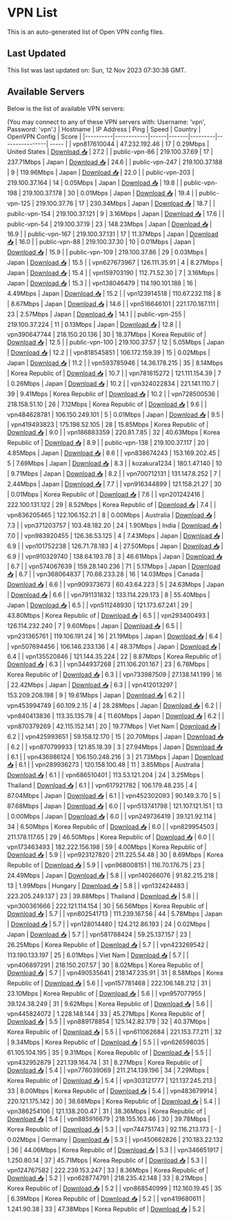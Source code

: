 # VPN List

This is an auto-generated list of Open VPN config files.

## Last Updated

This list was last updated on: Sun, 12 Nov 2023 07:30:38 GMT.

## Available Servers

Below is the list of available VPN servers:

(You may connect to any of these VPN servers with: Username: 'vpn', Password: 'vpn'.)
| Hostname | IP Address | Ping | Speed | Country | OpenVPN Config | Score |
|----------|------------|------|-------|---------|----------------| ----- |
| vpn817610044 | 47.232.192.46 | 17 | 0.29Mbps | United States | [Download 📥](./configs/server_0_US.ovpn) | 27.2 |
| public-vpn-86 | 219.100.37.69 | 17 | 237.71Mbps | Japan | [Download 📥](./configs/server_1_JP.ovpn) | 24.6 |
| public-vpn-247 | 219.100.37.188 | 9 | 119.96Mbps | Japan | [Download 📥](./configs/server_2_JP.ovpn) | 22.0 |
| public-vpn-203 | 219.100.37.164 | 14 | 0.05Mbps | Japan | [Download 📥](./configs/server_3_JP.ovpn) | 19.8 |
| public-vpn-198 | 219.100.37.178 | 30 | 0.01Mbps | Japan | [Download 📥](./configs/server_4_JP.ovpn) | 19.4 |
| public-vpn-125 | 219.100.37.76 | 17 | 230.34Mbps | Japan | [Download 📥](./configs/server_5_JP.ovpn) | 18.7 |
| public-vpn-154 | 219.100.37.121 | 9 | 3.16Mbps | Japan | [Download 📥](./configs/server_6_JP.ovpn) | 17.6 |
| public-vpn-54 | 219.100.37.19 | 23 | 148.23Mbps | Japan | [Download 📥](./configs/server_7_JP.ovpn) | 16.9 |
| public-vpn-167 | 219.100.37.131 | 17 | 11.37Mbps | Japan | [Download 📥](./configs/server_8_JP.ovpn) | 16.0 |
| public-vpn-88 | 219.100.37.30 | 10 | 0.01Mbps | Japan | [Download 📥](./configs/server_9_JP.ovpn) | 15.9 |
| public-vpn-109 | 219.100.37.86 | 29 | 0.03Mbps | Japan | [Download 📥](./configs/server_10_JP.ovpn) | 15.5 |
| vpn627673967 | 126.111.35.91 | 4 | 8.27Mbps | Japan | [Download 📥](./configs/server_11_JP.ovpn) | 15.4 |
| vpn159703190 | 112.71.52.30 | 7 | 3.16Mbps | Japan | [Download 📥](./configs/server_12_JP.ovpn) | 15.3 |
| vpn138046479 | 114.190.101.188 | 16 | 4.49Mbps | Japan | [Download 📥](./configs/server_13_JP.ovpn) | 15.2 |
| vpn123914518 | 110.67.232.118 | 8 | 8.67Mbps | Japan | [Download 📥](./configs/server_14_JP.ovpn) | 14.6 |
| vpn516646101 | 221.170.187.111 | 23 | 2.57Mbps | Japan | [Download 📥](./configs/server_15_JP.ovpn) | 14.1 |
| public-vpn-255 | 219.100.37.224 | 11 | 0.13Mbps | Japan | [Download 📥](./configs/server_16_JP.ovpn) | 12.8 |
| vpn390647744 | 218.150.20.136 | 30 | 18.37Mbps | Korea Republic of | [Download 📥](./configs/server_17_KR.ovpn) | 12.5 |
| public-vpn-100 | 219.100.37.57 | 12 | 5.05Mbps | Japan | [Download 📥](./configs/server_18_JP.ovpn) | 12.2 |
| vpn818545851 | 106.172.159.39 | 15 | 0.02Mbps | Japan | [Download 📥](./configs/server_19_JP.ovpn) | 11.2 |
| vpn593785946 | 14.36.178.215 | 35 | 8.14Mbps | Korea Republic of | [Download 📥](./configs/server_20_KR.ovpn) | 10.7 |
| vpn781615272 | 121.111.154.39 | 7 | 0.26Mbps | Japan | [Download 📥](./configs/server_21_JP.ovpn) | 10.2 |
| vpn324022834 | 221.141.110.7 | 39 | 9.41Mbps | Korea Republic of | [Download 📥](./configs/server_22_KR.ovpn) | 10.2 |
| vpn728500536 | 218.158.51.10 | 26 | 7.12Mbps | Korea Republic of | [Download 📥](./configs/server_23_KR.ovpn) | 9.6 |
| vpn484628781 | 106.150.249.101 | 5 | 0.01Mbps | Japan | [Download 📥](./configs/server_24_JP.ovpn) | 9.5 |
| vpn419493823 | 175.198.52.105 | 28 | 15.85Mbps | Korea Republic of | [Download 📥](./configs/server_25_KR.ovpn) | 9.0 |
| vpn186883359 | 220.81.7.85 | 32 | 40.63Mbps | Korea Republic of | [Download 📥](./configs/server_26_KR.ovpn) | 8.9 |
| public-vpn-138 | 219.100.37.117 | 20 | 4.85Mbps | Japan | [Download 📥](./configs/server_27_JP.ovpn) | 8.6 |
| vpn838674243 | 153.169.202.45 | 5 | 7.69Mbps | Japan | [Download 📥](./configs/server_28_JP.ovpn) | 8.3 |
| kozakura1234 | 180.1.47.140 | 10 | 9.71Mbps | Japan | [Download 📥](./configs/server_29_JP.ovpn) | 8.2 |
| vpn700712131 | 131.147.8.252 | 7 | 2.44Mbps | Japan | [Download 📥](./configs/server_30_JP.ovpn) | 7.7 |
| vpn916344899 | 121.158.21.27 | 30 | 0.01Mbps | Korea Republic of | [Download 📥](./configs/server_31_KR.ovpn) | 7.6 |
| vpn201242416 | 222.100.131.122 | 29 | 8.52Mbps | Korea Republic of | [Download 📥](./configs/server_32_KR.ovpn) | 7.4 |
| vpn836205465 | 122.106.152.21 | 8 | 0.00Mbps | Australia | [Download 📥](./configs/server_33_AU.ovpn) | 7.3 |
| vpn371203757 | 103.48.182.20 | 24 | 1.90Mbps | India | [Download 📥](./configs/server_34_IN.ovpn) | 7.0 |
| vpn983920455 | 126.36.53.125 | 4 | 7.43Mbps | Japan | [Download 📥](./configs/server_35_JP.ovpn) | 6.9 |
| vpn101752238 | 126.71.78.183 | 4 | 27.50Mbps | Japan | [Download 📥](./configs/server_36_JP.ovpn) | 6.9 |
| vpn910329740 | 138.64.193.78 | 3 | 46.61Mbps | Japan | [Download 📥](./configs/server_37_JP.ovpn) | 6.7 |
| vpn574067639 | 159.28.140.236 | 71 | 5.17Mbps | Japan | [Download 📥](./configs/server_38_JP.ovpn) | 6.7 |
| vpn368064837 | 70.66.233.28 | 16 | 14.03Mbps | Canada | [Download 📥](./configs/server_39_CA.ovpn) | 6.6 |
| vpn909373673 | 60.43.64.223 | 5 | 24.63Mbps | Japan | [Download 📥](./configs/server_40_JP.ovpn) | 6.6 |
| vpn791131832 | 133.114.229.173 | 8 | 55.40Mbps | Japan | [Download 📥](./configs/server_41_JP.ovpn) | 6.5 |
| vpn511248930 | 121.173.67.241 | 29 | 43.80Mbps | Korea Republic of | [Download 📥](./configs/server_42_KR.ovpn) | 6.5 |
| vpn293400493 | 126.114.232.240 | 7 | 9.60Mbps | Japan | [Download 📥](./configs/server_43_JP.ovpn) | 6.5 |
| vpn231365761 | 119.106.191.24 | 16 | 21.19Mbps | Japan | [Download 📥](./configs/server_44_JP.ovpn) | 6.4 |
| vpn507694456 | 106.146.233.136 | 4 | 48.37Mbps | Japan | [Download 📥](./configs/server_45_JP.ovpn) | 6.4 |
| vpn135520846 | 121.144.35.224 | 22 | 8.87Mbps | Korea Republic of | [Download 📥](./configs/server_46_KR.ovpn) | 6.3 |
| vpn344937268 | 211.106.201.167 | 23 | 6.78Mbps | Korea Republic of | [Download 📥](./configs/server_47_KR.ovpn) | 6.3 |
| vpn733987509 | 27.138.141.199 | 16 | 22.42Mbps | Japan | [Download 📥](./configs/server_48_JP.ovpn) | 6.3 |
| vpn412013297 | 153.209.208.198 | 9 | 19.61Mbps | Japan | [Download 📥](./configs/server_49_JP.ovpn) | 6.2 |
| vpn453994749 | 60.109.2.15 | 4 | 28.28Mbps | Japan | [Download 📥](./configs/server_50_JP.ovpn) | 6.2 |
| vpn840413836 | 113.35.135.78 | 4 | 11.60Mbps | Japan | [Download 📥](./configs/server_51_JP.ovpn) | 6.2 |
| vpn870379269 | 42.115.152.141 | 20 | 19.77Mbps | Viet Nam | [Download 📥](./configs/server_52_VN.ovpn) | 6.2 |
| vpn425993651 | 59.158.12.170 | 15 | 20.70Mbps | Japan | [Download 📥](./configs/server_53_JP.ovpn) | 6.2 |
| vpn870799933 | 121.85.18.39 | 3 | 27.94Mbps | Japan | [Download 📥](./configs/server_54_JP.ovpn) | 6.1 |
| vpn436986124 | 106.150.248.216 | 3 | 21.73Mbps | Japan | [Download 📥](./configs/server_55_JP.ovpn) | 6.1 |
| vpn289936273 | 120.158.100.48 | 11 | 3.85Mbps | Australia | [Download 📥](./configs/server_56_AU.ovpn) | 6.1 |
| vpn686510401 | 113.53.121.204 | 24 | 3.25Mbps | Thailand | [Download 📥](./configs/server_57_TH.ovpn) | 6.1 |
| vpn617921782 | 106.179.48.235 | 4 | 87.04Mbps | Japan | [Download 📥](./configs/server_58_JP.ovpn) | 6.1 |
| vpn452302093 | 90.149.3.70 | 5 | 87.68Mbps | Japan | [Download 📥](./configs/server_59_JP.ovpn) | 6.0 |
| vpn513741798 | 121.107.121.151 | 13 | 0.00Mbps | Japan | [Download 📥](./configs/server_60_JP.ovpn) | 6.0 |
| vpn249736419 | 39.121.92.114 | 34 | 6.50Mbps | Korea Republic of | [Download 📥](./configs/server_61_KR.ovpn) | 6.0 |
| vpn829954503 | 211.178.117.65 | 29 | 46.50Mbps | Korea Republic of | [Download 📥](./configs/server_62_KR.ovpn) | 6.0 |
| vpn173463493 | 182.222.156.198 | 59 | 4.00Mbps | Korea Republic of | [Download 📥](./configs/server_63_KR.ovpn) | 5.9 |
| vpn923127820 | 211.225.54.48 | 30 | 8.69Mbps | Korea Republic of | [Download 📥](./configs/server_64_KR.ovpn) | 5.9 |
| vpn968008151 | 116.70.176.75 | 23 | 24.49Mbps | Japan | [Download 📥](./configs/server_65_JP.ovpn) | 5.8 |
| vpn140266076 | 91.82.215.218 | 13 | 1.99Mbps | Hungary | [Download 📥](./configs/server_66_HU.ovpn) | 5.8 |
| vpn132424483 | 223.205.249.137 | 23 | 39.88Mbps | Thailand | [Download 📥](./configs/server_67_TH.ovpn) | 5.8 |
| vpn300361666 | 222.121.114.154 | 30 | 56.56Mbps | Korea Republic of | [Download 📥](./configs/server_68_KR.ovpn) | 5.7 |
| vpn802541713 | 111.239.167.56 | 44 | 5.78Mbps | Japan | [Download 📥](./configs/server_69_JP.ovpn) | 5.7 |
| vpn128014480 | 124.212.86.193 | 24 | 0.02Mbps | Japan | [Download 📥](./configs/server_70_JP.ovpn) | 5.7 |
| vpn581788424 | 59.25.137.157 | 23 | 26.25Mbps | Korea Republic of | [Download 📥](./configs/server_71_KR.ovpn) | 5.7 |
| vpn423269542 | 113.190.133.197 | 25 | 6.01Mbps | Viet Nam | [Download 📥](./configs/server_72_VN.ovpn) | 5.7 |
| vpn406897291 | 218.150.207.57 | 30 | 8.02Mbps | Korea Republic of | [Download 📥](./configs/server_73_KR.ovpn) | 5.7 |
| vpn490535641 | 218.147.235.91 | 31 | 8.58Mbps | Korea Republic of | [Download 📥](./configs/server_74_KR.ovpn) | 5.6 |
| vpn157781468 | 222.106.148.212 | 31 | 23.10Mbps | Korea Republic of | [Download 📥](./configs/server_75_KR.ovpn) | 5.6 |
| vpn957077955 | 39.124.38.249 | 31 | 9.62Mbps | Korea Republic of | [Download 📥](./configs/server_76_KR.ovpn) | 5.6 |
| vpn445824072 | 1.228.148.144 | 33 | 45.27Mbps | Korea Republic of | [Download 📥](./configs/server_77_KR.ovpn) | 5.5 |
| vpn889178854 | 125.142.82.179 | 32 | 40.37Mbps | Korea Republic of | [Download 📥](./configs/server_78_KR.ovpn) | 5.5 |
| vpn611062684 | 221.153.77.211 | 32 | 9.34Mbps | Korea Republic of | [Download 📥](./configs/server_79_KR.ovpn) | 5.5 |
| vpn626598035 | 61.105.104.195 | 35 | 9.31Mbps | Korea Republic of | [Download 📥](./configs/server_80_KR.ovpn) | 5.5 |
| vpn432952879 | 221.139.164.74 | 31 | 8.27Mbps | Korea Republic of | [Download 📥](./configs/server_81_KR.ovpn) | 5.4 |
| vpn776039069 | 211.214.139.196 | 34 | 7.29Mbps | Korea Republic of | [Download 📥](./configs/server_82_KR.ovpn) | 5.4 |
| vpn303121777 | 121.137.245.213 | 33 | 8.00Mbps | Korea Republic of | [Download 📥](./configs/server_83_KR.ovpn) | 5.4 |
| vpn483679914 | 220.121.175.142 | 30 | 38.68Mbps | Korea Republic of | [Download 📥](./configs/server_84_KR.ovpn) | 5.4 |
| vpn386254106 | 121.138.200.47 | 31 | 38.36Mbps | Korea Republic of | [Download 📥](./configs/server_85_KR.ovpn) | 5.4 |
| vpn885916679 | 218.155.163.46 | 30 | 39.78Mbps | Korea Republic of | [Download 📥](./configs/server_86_KR.ovpn) | 5.3 |
| vpn744751743 | 92.116.213.173 | - | 0.02Mbps | Germany | [Download 📥](./configs/server_87_DE.ovpn) | 5.3 |
| vpn450662826 | 210.183.22.132 | 36 | 44.06Mbps | Korea Republic of | [Download 📥](./configs/server_88_KR.ovpn) | 5.3 |
| vpn346651917 | 1.250.80.14 | 37 | 45.71Mbps | Korea Republic of | [Download 📥](./configs/server_89_KR.ovpn) | 5.3 |
| vpn124767582 | 222.239.153.247 | 33 | 8.36Mbps | Korea Republic of | [Download 📥](./configs/server_90_KR.ovpn) | 5.2 |
| vpn628774791 | 218.235.42.148 | 33 | 8.21Mbps | Korea Republic of | [Download 📥](./configs/server_91_KR.ovpn) | 5.2 |
| vpn868540999 | 112.160.19.45 | 35 | 6.39Mbps | Korea Republic of | [Download 📥](./configs/server_92_KR.ovpn) | 5.2 |
| vpn419680611 | 1.241.90.38 | 33 | 47.38Mbps | Korea Republic of | [Download 📥](./configs/server_93_KR.ovpn) | 5.2 |
